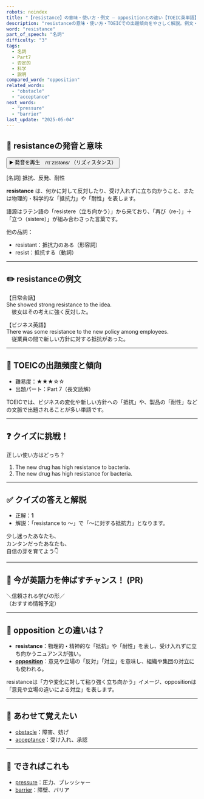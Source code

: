 ```yaml
---
robots: noindex
title: "【resistance】の意味・使い方・例文 ― oppositionとの違い【TOEIC英単語】"
description: "resistanceの意味・使い方・TOEICでの出題傾向をやさしく解説。例文・クイズ付きでoppositionとの違いもわかりやすく学べます。"
word: "resistance"
part_of_speech: "名詞"
difficulty: "3"
tags:
  - 名詞
  - Part7
  - 否定的
  - 科学
  - 説明
compared_word: "opposition"
related_words:
  - "obstacle"
  - "acceptance"
next_words:
  - "pressure"
  - "barrier"
last_update: "2025-05-04"
---
```


## 🔰 resistanceの発音と意味

<button class="play-audio" onclick="playTTS('resistance')">
  <span class="play-audio-main">
    ▶️ 発音を再生　/rɪˈzɪstəns/
  </span>
  <span class="play-audio-sub">
    （リズィスタンス）
  </span>
</button>

[名詞] 抵抗、反発、耐性

**resistance** は、何かに対して反対したり、受け入れずに立ち向かうこと、または物理的・科学的な「抵抗力」や「耐性」を表します。

語源はラテン語の「resistere（立ち向かう）」から来ており、「再び（re-）」＋「立つ（sistere）」が組み合わさった言葉です。

他の品詞：  
- resistant：抵抗力のある（形容詞）
- resist：抵抗する（動詞）

---

## ✏️ resistanceの例文

【日常会話】  
She showed strong resistance to the idea.  
　彼女はその考えに強く反対した。

【ビジネス英語】  
There was some resistance to the new policy among employees.  
　従業員の間で新しい方針に対する抵抗があった。

---

## 🎯 TOEICの出題頻度と傾向

- 難易度：★★★☆☆
- 出題パート：Part 7（長文読解）

TOEICでは、ビジネスの変化や新しい方針への「抵抗」や、製品の「耐性」などの文脈で出題されることが多い単語です。

---

## ❓ クイズに挑戦！

正しい使い方はどっち？

1. The new drug has high resistance to bacteria.  
2. The new drug has high resistance for bacteria.

---

## ✅ クイズの答えと解説

- 正解：**1**
- 解説：「resistance to ～」で「～に対する抵抗力」となります。

少し迷ったあなたも、  
カンタンだったあなたも、  
自信の芽を育てよう👇️

---

## 🚀 今が英語力を伸ばすチャンス！ (PR)

<div class="info-center">
＼信頼される学びの形／<br>  
（おすすめ情報予定）
</div>

---

## 🤔  opposition との違いは？

- **resistance**：物理的・精神的な「抵抗」や「耐性」を表し、受け入れずに立ち向かうニュアンスが強い。
- **[opposition](/word/opposition)**：意見や立場の「反対」「対立」を意味し、組織や集団の対立にも使われる。

resistanceは「力や変化に対して粘り強く立ち向かう」イメージ、oppositionは「意見や立場の違いによる対立」を表します。

---

## 🧩 あわせて覚えたい

- [obstacle](/word/obstacle)：障害、妨げ
- [acceptance](/word/acceptance)：受け入れ、承認

---

## 📖 できればこれも

- [pressure](/word/pressure)：圧力、プレッシャー
- [barrier](/word/barrier)：障壁、バリア

<!-- cvid: aid16_bid44 -->
